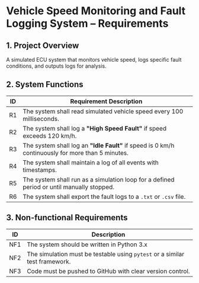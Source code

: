 # Vehicle Speed Monitoring and Fault Logging System – Requirements
## 1. Project Overview
A simulated ECU system that monitors vehicle speed, logs specific fault conditions, and outputs logs for analysis.

## 2. System Functions

| ID  | Requirement Description |
|-----|--------------------------|
| R1  | The system shall read simulated vehicle speed every 100 milliseconds. |
| R2  | The system shall log a **"High Speed Fault"** if speed exceeds 120 km/h. |
| R3  | The system shall log an **"Idle Fault"** if speed is 0 km/h continuously for more than 5 minutes. |
| R4  | The system shall maintain a log of all events with timestamps. |
| R5  | The system shall run as a simulation loop for a defined period or until manually stopped. |
| R6  | The system shall export the fault logs to a `.txt` or `.csv` file. |

## 3. Non-functional Requirements

| ID  | Description |
|-----|-------------|
| NF1 | The system should be written in Python 3.x |
| NF2 | The simulation must be testable using `pytest` or a similar test framework. |
| NF3 | Code must be pushed to GitHub with clear version control. |